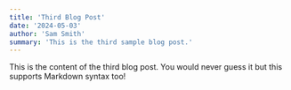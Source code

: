```yaml
---
title: 'Third Blog Post'
date: '2024-05-03'
author: 'Sam Smith'
summary: 'This is the third sample blog post.'
---
```


This is the content of the third blog post. You would never guess it but this supports Markdown syntax too!
